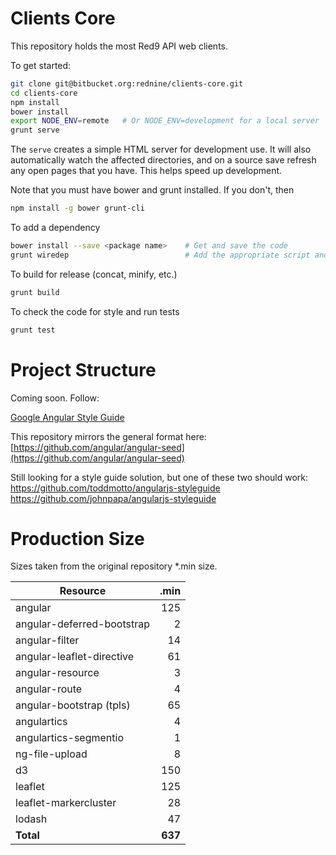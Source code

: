 # Clients Core

This repository holds the most Red9 API web clients.

To get started:

```sh
git clone git@bitbucket.org:rednine/clients-core.git
cd clients-core
npm install
bower install
export NODE_ENV=remote   # Or NODE_ENV=development for a local server
grunt serve
```

The `serve` creates a simple HTML server for development use. It will also
automatically watch the affected directories, and on a source save refresh any
open pages that you have. This helps speed up development.

Note that you must have bower and grunt installed. If you don't, then

```sh
npm install -g bower grunt-cli
```

To add a dependency

```sh
bower install --save <package name>    # Get and save the code
grunt wiredep                          # Add the appropriate script and link tags
```

To build for release (concat, minify, etc.)

```sh
grunt build
```

To check the code for style and run tests

```sh
grunt test
```

# Project Structure

Coming soon. Follow:

[Google Angular Style Guide](https://docs.google.com/document/d/1XXMvReO8-Awi1EZXAXS4PzDzdNvV6pGcuaF4Q9821Es/pub)

This repository mirrors the general format here:
[https://github.com/angular/angular-seed](https://github.com/angular/angular-seed)

Still looking for a style guide solution, but one of these two should work:
https://github.com/toddmotto/angularjs-styleguide
https://github.com/johnpapa/angularjs-styleguide




# Production Size

Sizes taken from the original repository \*.min size.

| Resource                   |  .min |
| ---------------------------|------:|
| angular                    |   125 |
| angular-deferred-bootstrap |     2 |
| angular-filter             |    14 |
| angular-leaflet-directive  |    61 |
| angular-resource           |     3 |
| angular-route              |     4 |
| angular-bootstrap (tpls)   |    65 |
| angulartics                |     4 |
| angulartics-segmentio      |     1 |
| ng-file-upload             |     8 |
| d3                         |   150 |
| leaflet                    |   125 |
| leaflet-markercluster      |    28 |
| lodash                     |    47 |
| **Total**                  |**637**|



